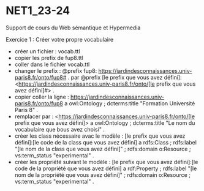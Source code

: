 # NET1_23-24
Support de cours du Web sémantique et Hypermedia

Exercice 1 : Créer votre propre vocabulaire
- créer un fichier : vocab.ttl
- copier les prefix de fup8.ttl
- coller dans le fichier vocab.ttl
- changer le prefix : @prefix fup8: <https://jardindesconnaissances.univ-paris8.fr/onto/fup8#> .
par @prefix [le prefix que vous avez défini]: <https://jardindesconnaissances.univ-paris8.fr/onto/[le prefix que vous avez défini]#> .
- copier coller la ligne : <https://jardindesconnaissances.univ-paris8.fr/onto/fup8> a owl:Ontology ;
    dcterms:title "Formation Université Paris 8" .
- remplacer par : <https://jardindesconnaissances.univ-paris8.fr/onto/[le prefix que vous avez défini]> a owl:Ontology ;
    dcterms:title "Le nom du vocabulaire que bous avez choisi" .
- créer les class nécessaire avac le modèle :
  [le prefix que vous avez défini]:[le code de la class que vous avez défini] a rdfs:Class ;
    rdfs:label "[le nom de la class que vous avez défini]" ;
    rdfs:domain o:Resource ;
    vs:term_status "experimental" .
- créer les propriété suivant le modèle :
  [le prefix que vous avez défini]:[le code de la propriété que vous avez défini] a rdf:Property ;
    rdfs:label "[le nom de la propriété que vous avez défini]" ;
    rdfs:domain o:Resource ;
    vs:term_status "experimental" .
